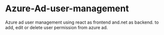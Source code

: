 # Azure-Ad-user-management
Azure ad user management using react as frontend and.net as backend. to add, edit or delete user permission from azure ad. 
